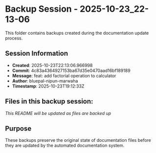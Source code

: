 # Backup Session - 2025-10-23_22-13-06

This folder contains backups created during the documentation update process.

## Session Information
- **Created**: 2025-10-23T22:13:06.966998
- **Commit**: 4c83a4364927153ba67d35e0470aad16bf189189
- **Message**: feat: add factorial operation to calculator
- **Author**: bluepal-nipun-marwaha
- **Timestamp**: 2025-10-23T19:12:33Z

## Files in this backup session:
*This README will be updated as files are backed up*

## Purpose
These backups preserve the original state of documentation files before they are updated by the automated documentation system.
